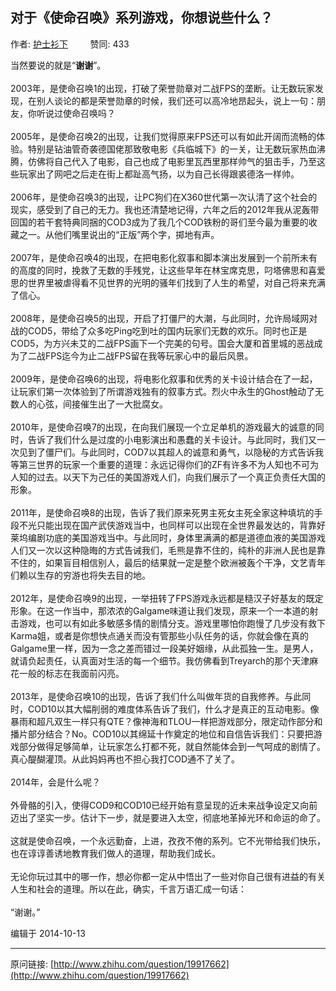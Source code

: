 ## 对于《使命召唤》系列游戏，你想说些什么？

作者: [护士衫下](http://www.zhihu.com/people/Yakinrossa)&nbsp;&nbsp;&nbsp;&nbsp;&nbsp;&nbsp;&nbsp;&nbsp; 赞同: 433


当然要说的就是“<b>谢谢</b>”。<br><br>2003年，是使命召唤1的出现，打破了荣誉勋章对二战FPS的垄断。让无数玩家发现，在别人谈论的都是荣誉勋章的时候，我们还可以高冷地昂起头，说上一句：朋友，你听说过使命召唤吗？<br><br>2005年，是使命召唤2的出现，让我们觉得原来FPS还可以有如此开阔而流畅的体验。特别是钻油管奇袭德国佬那致敬电影《兵临城下》的一关，让无数玩家热血沸腾，仿佛将自己代入了电影，自己也成了电影里瓦西里那样帅气的狙击手，乃至这些玩家出了网吧之后走在街上都趾高气扬，以为自己长得跟裘德洛一样帅。<br><br>2006年，是使命召唤3的出现，让PC狗们在X360世代第一次认清了这个社会的现实，感受到了自己的无力。我也还清楚地记得，六年之后的2012年我从泥轰带回国的若干套特典同捆的COD3成为了我几个COD铁粉的哥们至今最为重要的收藏之一。从他们嘴里说出的“正版”两个字，掷地有声。<br><br>2007年，是使命召唤4的出现，在把电影化叙事和脚本演出发展到一个前所未有的高度的同时，挽救了无数的手残党，让这些早年在林宝席克思，叼塔佛思和喜爱思的世界里被虐得看不见世界的光明的骚年们找到了人生的希望，对自己将来充满了信心。<br><br>2008年，是使命召唤5的出现，开启了打僵尸的大潮，与此同时，允许局域网对战的COD5，带给了众多吃Ping吃到吐的国内玩家们无数的欢乐。同时也正是COD5，为方兴未艾的二战FPS画下一个完美的句号。国会大厦和首里城的恶战成为了二战FPS迄今为止二战FPS留在我等玩家心中的最后风景。<br><br>2009年，是使命召唤6的出现，将电影化叙事和优秀的关卡设计结合在了一起，让玩家们第一次体验到了所谓游戏独有的叙事方式。烈火中永生的Ghost触动了无数人的心弦，间接催生出了一大批腐女。<br><br>2010年，是使命召唤7的出现，在向我们展现一个立足单机的游戏最大的诚意的同时，告诉了我们什么是过度的小电影演出和愚蠢的关卡设计。与此同时，我们又一次见到了僵尸们。与此同时，COD7以其超人的诚意和勇气，以隐秘的方式告诉我等第三世界的玩家一个重要的道理：永远记得你们的ZF有许多不为人知也不可为人知的过去。以天下为己任的美国游戏人们，向我们展示了一个真正负责任大国的形象。<br><br>2011年，是使命召唤8的出现，告诉了我们原来死男主死女主死全家这种填坑的手段不光只能出现在国产武侠游戏当中，也同样可以出现在全世界最发达的，背靠好莱坞编剧功底的美国游戏当中。与此同时，身体里满满的都是道德血液的美国游戏人们又一次以这种隐晦的方式告诫我们，毛熊是靠不住的，纯朴的非洲人民也是靠不住的，如果盲目相信别人，最后的结果就一定是整个欧洲被轰个干净，文艺青年们赖以生存的穷游也将失去目的地。<br><br>2012年，是使命召唤9的出现，一举扭转了FPS游戏永远都是糙汉子好基友的既定形象。在这一作当中，那浓浓的Galgame味道让我们发现，原来一个一本道的射击游戏，也可以有如此多敏感多情的剧情分支。游戏里哪怕你跑慢了几步没有救下Karma姐，或者是你想快点通关而没有管那些小队任务的话，你就会像在真的Galgame里一样，因为一念之差而错过一段美好姻缘，从此孤独一生。是男人，就请负起责任，认真面对生活的每一个细节。我仿佛看到Treyarch的那个天津麻花一般的标志在我面前闪亮。<br><br>2013年，是使命召唤10的出现，告诉了我们什么叫做年货的自我修养。与此同时，COD10以其大幅削弱的难度体系告诉了我们，什么才是真正的互动电影。像暴雨和超凡双生一样只有QTE？像神海和TLOU一样把游戏部分，限定动作部分和播片部分结合？No。COD10以其绵延十作奠定的地位和自信告诉我们：只要把游戏部分做得足够简单，让玩家怎么打都不死，就自然能体会到一气呵成的剧情了。真心醍醐灌顶。从此妈妈再也不担心我打COD通不了关了。<br><br>2014年，会是什么呢？<br><br>外骨骼的引入，使得COD9和COD10已经开始有意呈现的近未来战争设定又向前迈出了坚实一步。估计下一步，就是要进入太空，彻底地革掉光环和命运的命了。<br><br>这就是使命召唤，一个永远勤奋，上进，孜孜不倦的系列。它不光带给我们快乐，也在谆谆善诱地教育我们做人的道理，帮助我们成长。<br><br>无论你玩过其中的哪一作，想必你都一定从中悟出了一些对你自己很有进益的有关人生和社会的道理。所以在此，确实，千言万语汇成一句话：<br><br>“谢谢。”



编辑于 2014-10-13



---
原问链接: [http://www.zhihu.com/question/19917662](http://www.zhihu.com/question/19917662)